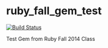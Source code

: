 ruby_fall_gem_test
==================

[![Build Status](https://travis-ci.org/reneedv/ruby_fall_gem_test.svg?branch=master)](https://travis-ci.org/reneedv/ruby_fall_gem_test)

Test Gem from Ruby Fall 2014 Class
